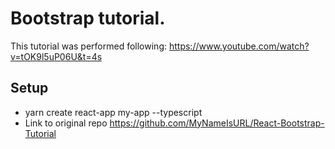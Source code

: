 # Bootstrap tutorial.

This tutorial was performed following: https://www.youtube.com/watch?v=tOK9l5uP06U&t=4s

## Setup

* yarn create react-app my-app --typescript
* Link to original repo https://github.com/MyNameIsURL/React-Bootstrap-Tutorial

